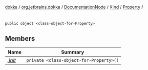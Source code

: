 [dokka](../../../../../index.md) / [org.jetbrains.dokka](../../../../index.md) / [DocumentationNode](../../../index.md) / [Kind](../../index.md) / [Property](../index.md) / [<class-object-for-Property>](index.md)

# <class-object-for-Property>

```
public object <class-object-for-Property>
```
## Members
| Name | Summary |
|------|---------|
|[*.init*](_init_.md)|`private <class-object-for-Property>()`<br>|
